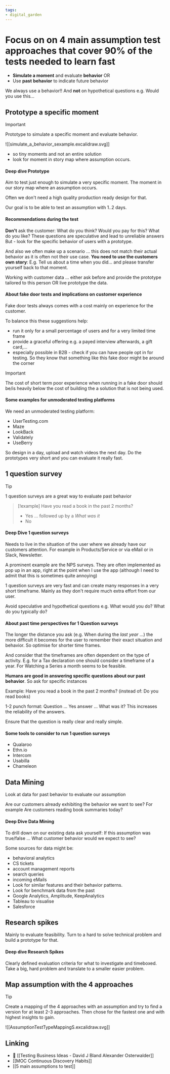 ```yaml
---
tags: 
- digital_garden
---
```

# Focus on on 4 main assumption test approaches that cover 90% of the tests needed to learn fast
+ **Simulate a moment** and evaluate **behavior** OR
+ Use **past** **behavior** to indicate future behavior

We always use a behavior!! And **not** on hypothetical questions e.g. Would you use this...

## Prototype a specific moment
> [!important]
> Prototype to simulate a specific moment and evaluate behavior.
> 

![[simulate_a_behavior_sexample.excalidraw.svg]]


+ so tiny moments and not an entire solution
+ look for moment in story map where assumption occurs.

#### Deep dive Prototype
Aim to test just enough to simulate a very specific moment. The moment in our story map where an assumption occurs.

Often we don't need a high quality production ready design for that.

Our goal is to be able to test an assumption with 1..2 days.
#### Recommendations during the test
**Don't** ask the customer: What do you think? Would you pay for this? What do you like? These questions are speculative and lead to unreliable answers
But - look for the specific behavior of users with a prototype.

And also we often make up a scenario ... this does not match their actual behavior as it is often not their use case. **You need to use the customers own story**: E.g. Tell us about a time when you did... and please transfer yourself back to that moment.

Working with customer data ... either ask before and provide the prototype tailored to this person OR live prototype the data.

#### About fake door tests and implications on customer experience
Fake door tests always comes with a cost mainly on experience for the customer. 

To balance this these suggestions help:
+ run it only for a small percentage of users and for a very limited time frame
+ provide a graceful offering e.g. a payed interview afterwards, a gift card,...
+ especially possible in B2B - check if you can have people opt in for testing. So they know that something like this fake door might be around the corner

> [!important]
> The cost of short term poor experience when running in a fake door should be/is heavily below the cost of building the a solution that is not being used.



#### Some examples for unmoderated testing platforms
We need an unmoderated testing platform:
+ UserTesting.com
+ Maze
+ LookBack
+ Validately
+ UseBerry

So design in a day, upload and watch videos the next day. Do the prototypes very short and you can evaluate it really fast.

## 1 question survey
> [!tip]
> 1 question surveys are a great way to evaluate past behavior
> 

> [!example]
> Have you read a book in the past 2 months?
> + Yes  ... followed up by a *What was it*
> + No
> 


#### Deep Dive 1 question surveys
Needs to live in the situation of the user where we already have our customers attention. For example in Products/Service or via eMail or in Slack, Newsletter.

A prominent example are the NPS surveys. They are often implemented as pop up in an app, right at the point when I use the app (although I need to admit that this is sometimes quite annoying)

1 question surveys are very fast and can create many responses in a very short timeframe. Mainly as they don't require much extra effort from our user.

Avoid speculative and hypothetical questions e.g. What would you do? What do you typically do?

#### About past time perspectives for 1 Question surveys
The longer the distance you ask (e.g. When during the *last year* ...) the more difficult it becomes for the user to remember their exact situation and behavior. So optimise for shorter time frames.

And consider that the timeframes are often dependent on the type of activity. E.g. for a Tax declaration one should consider a timeframe of a year. For Watching a Series a month seems to be feasible.

**Humans are good in answering specific questions about our past behavior**. So ask for specific instances

Example: Have you read a book in the past 2 months?  (instead of: Do you read books)

1-2 punch format: Question ... Yes answer ... What was it? This increases the reliability of the answers.

Ensure that the question is really clear and really simple.

#### Some tools to consider to run 1 question surveys
+ Qualaroo
+ Ethn.io
+ Intercom
+ Usabilla
+ Chameleon


## Data Mining
Look at data for past behavior to evaluate our assumption

Are our customers already exhibiting the behavior we want to see? For example Are customers reading book summaries today?

#### Deep Dive Data Mining
To drill down on our existing data ask yourself: If this assumption was true/false ... What customer behavior would we expect to see?

Some sources for data might be: 
+ behavioral analytics
+ CS tickets
+ account management reports
+ search queries
+ incoming eMails
+ Look for similar features and their behavior patterns.
+ Look for benchmark data from the past
+ Google Analytics, Amplitude, KeepAnalytics
+ Tableau to visualise
+ Salesforce

## Research spikes
Mainly to evaluate feasibility. Turn to a hard to solve technical problem and build a prototype for that.

#### Deep dive Research Spikes
Clearly defined evaluation criteria for what to investigate and timeboxed. 
Take a big, hard problem and translate to a smaller easier problem.

## Map assumption with the 4 approaches
> [!tip]
> Create a mapping of the 4 approaches with an assumption and try to find a version for at least 2-3 approaches. Then chose for the fastest one and with highest insights to gain.  


![[AssumptionTestTypeMappingS.excalidraw.svg]]

## Linking
+ 📖 [[Testing Business Ideas - David J Bland Alexander Osterwalder]]
+ [[MOC Continuous Discovery Habits]]
+ [[5 main assumptions to test]]